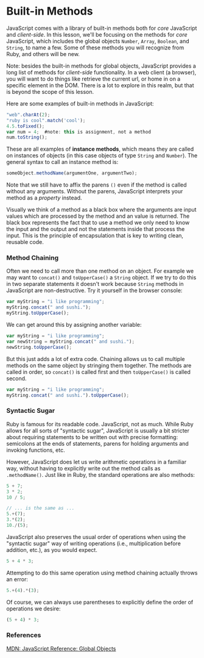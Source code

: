 # Built-in Methods

JavaScript comes with a library of built-in methods both for *core* JavaScript and *client-side*.  In this lesson, we'll be focusing on the methods for *core* JavaScript, which includes the global objects `Number`, `Array`, `Boolean`, and `String`, to name a few.  Some of these methods you will recognize from Ruby, and others will be new.

Note: besides the built-in methods for global objects, JavaScript provides a long list of methods for *client-side* functionality. In a web client (a browser), you will want to do things like retrieve the current url, or home in on a specific element in the DOM. There is a lot to explore in this realm, but that is beyond the scope of this lesson.

Here are some examples of built-in methods in JavaScript:

```javascript
"web".charAt(2);
"ruby is cool".match('cool');
4.5.toFixed();
var num = 4;  #note: this is assignment, not a method
num.toString();
```

These are all examples of **instance methods**, which means they are called on instances of objects (in this case objects of type `String` and `Number`). The general syntax to call an instance method is:

```javascript
someObject.methodName(argumentOne, argumentTwo);
```

Note that we still have to affix the parens `()` even if the method is called without any arguments. Without the parens, JavaScript interprets your method as a *property* instead.

Visually we think of a method as a black box where the arguments are input values which are processed by the method and an value is returned. The black box represents the fact that to use a method we only need to know the input and the output and not the statements inside that process the input.  This is the principle of encapsulation that is key to writing clean, reusable code.

### Method Chaining

Often we need to call more than one method on an object.  For example we may want to `concat()` and `toUpperCase()` a `String` object.  If we try to do this in two separate statements it doesn't work because `String` methods in JavaScript are non-destructive. Try it yourself in the browser console:

```javascript
var myString = "i like programming";
myString.concat(" and sushi.");
myString.toUpperCase();
```

We can get around this by assigning another variable:

```javascript
var myString = "i like programming";
var newString = myString.concat(" and sushi.");
newString.toUpperCase();
```

But this just adds a lot of extra code.  Chaining allows us to call multiple methods on the same object by stringing them together.  The methods are called in order, so `concat()` is called first and then `toUpperCase()` is called second.

```javascript
var myString = "i like programming";
myString.concat(" and sushi.").toUpperCase();
```

### Syntactic Sugar

Ruby is famous for its readable code. JavaScript, not as much. While Ruby allows for all sorts of "syntactic sugar", JavaScript is usually a bit stricter about requiring statements to be written out with precise formatting: semicolons at the ends of statements, parens for holding arguments and invoking functions, etc.

However, JavaScript does let us write arithmetic operations in a familiar way, without having to explicitly write out the method calls as `.methodName()`. Just like in Ruby, the standard operations are also methods:

```javascript
5 + 7;
3 * 2;
10 / 5;

// ... is the same as ...
5.+(7);
3.*(2);
10./(5);
```

JavaScript also preserves the usual order of operations when using the "syntactic sugar" way of writing operations (i.e., multiplication before addition, etc.), as you would expect.

```javascript
5 + 4 * 3;
```

Attempting to do this same operation using method chaining actually throws an error:

```javascript
5.+(4).*(3);
```

Of course, we can always use parentheses to explicitly define the order of operations we desire:

```javascript
(5 + 4) * 3;
```

### References

[MDN: JavaScript Reference: Global Objects](https://developer.mozilla.org/en-US/docs/JavaScript/Reference/Global_Objects)
